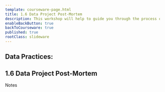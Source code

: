 ```yaml
---
template: courseware-page.html
title: 1.6 Data Project Post-Mortem
description: This workshop will help to guide you through the process of evaluating your team performance and project success. 
enableBackButton: true
backToCourseware: true
published: true
rootClass: slideware
---
```


<section data-background="#0747A6">
  <div class="full">
    <p><h1 class="color-white larger">Data Practices:</h1></p>
    <p><h1 class="color-white smaller">1.6 Data Project Post-Mortem</h1></p>
  </div>
  <aside class="notes">
  Notes
  </aside>
</section>